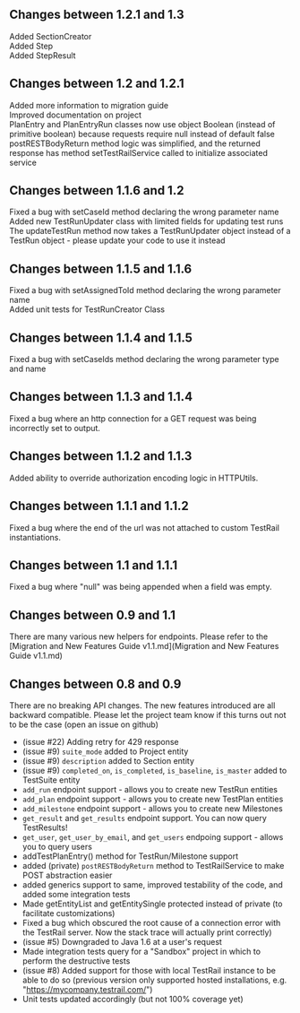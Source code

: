 ##  Changes between 1.2.1 and 1.3
Added SectionCreator
<br>
Added Step
<br>
Added StepResult

##  Changes between 1.2 and 1.2.1
Added more information to migration guide
<br>
Improved documentation on project
<br>
PlanEntry and PlanEntryRun classes now use object Boolean (instead of primitive boolean) because requests require null instead of default false
<br>
postRESTBodyReturn method logic was simplified, and the returned response has method setTestRailService called to initialize associated service

##  Changes between 1.1.6 and 1.2
Fixed a bug with setCaseId method declaring the wrong parameter name
<br>
Added new TestRunUpdater class with limited fields for updating test runs
<br>
The updateTestRun method now takes a TestRunUpdater object instead of a TestRun object - please update your code to use it instead

##  Changes between 1.1.5 and 1.1.6
Fixed a bug with setAssignedToId method declaring the wrong parameter name
<br>
Added unit tests for TestRunCreator Class

##  Changes between 1.1.4 and 1.1.5
Fixed a bug with setCaseIds method declaring the wrong parameter type and name

##  Changes between 1.1.3 and 1.1.4
Fixed a bug where an http connection for a GET request was being incorrectly set to output.

##  Changes between 1.1.2 and 1.1.3
Added ability to override authorization encoding logic in HTTPUtils.

##  Changes between 1.1.1 and 1.1.2
Fixed a bug where the end of the url was not attached to custom TestRail instantiations.

##  Changes between 1.1 and 1.1.1
Fixed a bug where "null" was being appended when a field was empty.

##  Changes between 0.9 and 1.1
There are many various new helpers for endpoints. Please refer to the [Migration and New Features Guide v1.1.md](Migration and New Features Guide v1.1.md)

##  Changes between 0.8 and 0.9

There are no breaking API changes. The new features introduced are all backward compatible. Please let the project team know if this turns out not to be the case (open an issue on github)

 * (issue #22) Adding retry for 429 response
 * (issue #9) `suite_mode` added to Project entity
 * (issue #9) `description` added to Section entity
 * (issue #9) `completed_on`, `is_completed`, `is_baseline`, `is_master` added to TestSuite entity
 * `add_run` endpoint support - allows you to create new TestRun entities
 * `add_plan` endpoint support - allows you to create new TestPlan entities
 * `add_milestone` endpoint support - allows you to create new Milestones
 * `get_result` and `get_results` endpoint support. You can now query TestResults!
 * `get_user`, `get_user_by_email`, and `get_users` endpoing support - allows you to query users
 * addTestPlanEntry() method for TestRun/Milestone support
 * added (private) `postRESTBodyReturn` method to TestRailService to make POST abstraction easier
 * added generics support to same, improved testability of the code, and added some integration tests
 * Made getEntityList and getEntitySingle protected instead of private (to facilitate customizations)
 * Fixed a bug which obscured the root cause of a connection error with the TestRail server. Now the stack trace will actually print correctly)
 * (issue #5) Downgraded to Java 1.6 at a user's request
 * Made integration tests query for a "Sandbox" project in which to perform the destructive tests
 * (issue #8) Added support for those with local TestRail instance to be able to do so (previous version only supported hosted installations, e.g. "https://mycompany.testrail.com/")
 * Unit tests updated accordingly (but not 100% coverage yet)
 
 
